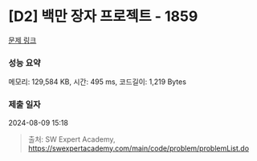 # [D2] 백만 장자 프로젝트 - 1859 

[문제 링크](https://swexpertacademy.com/main/code/problem/problemDetail.do?contestProbId=AV5LrsUaDxcDFAXc) 

### 성능 요약

메모리: 129,584 KB, 시간: 495 ms, 코드길이: 1,219 Bytes

### 제출 일자

2024-08-09 15:18



> 출처: SW Expert Academy, https://swexpertacademy.com/main/code/problem/problemList.do